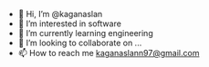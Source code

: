 - 👋 Hi, I’m @kaganaslan
- 👀 I’m interested in software 
- 🌱 I’m currently learning engineering
- 💞️ I’m looking to collaborate on ...
- 📫 How to reach me kaganaslann97@gmail.com
<!---
kaganaslan/kaganaslan is a ✨ special ✨ repository because its `README.md` (this file) appears on your GitHub profile.
You can click the Preview link to take a look at your changes.
--->
